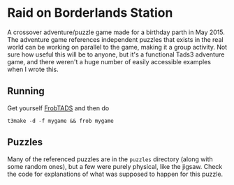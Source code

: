 # Raid on Borderlands Station

A crossover adventure/puzzle game made for a birthday parth in May 2015. The
adventure game references independent puzzles that exists in the real world can
be working on parallel to the game, making it a group activity. Not sure how useful this will be to anyone, but it's a functional Tads3 adventure game, and there weren't a huge number of easily accessible examples when I wrote this.

## Running

Get yourself [FrobTADS](http://www.tads.org/frobtads.htm) and then do
   
    t3make -d -f mygame && frob mygame

## Puzzles

Many of the referenced puzzles are in the `puzzles` directory (along with some random ones), but a few were purely physical, like the jigsaw. Check the code for explanations of what was supposed to happen for this puzzle. 
